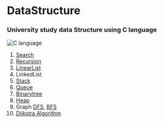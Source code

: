 # DataStructure

### University study data Structure using C language

![C language](https://user-images.githubusercontent.com/84756586/185831483-c38ac70f-5bb0-4418-9657-2a6e02831f48.png)


1. [Search](https://pred0771.tistory.com/24?category=910747)
2. [Recursion](https://pred0771.tistory.com/56?category=910747)
3. [LinearList](https://pred0771.tistory.com/57?category=910747)
4. LinkedList
5. [Stack](https://pred0771.tistory.com/31?category=910747)
6. [Queue](https://pred0771.tistory.com/33?category=910747)
7. [Binarytree](https://pred0771.tistory.com/61)
8. [Heap](https://pred0771.tistory.com/62)
9. Graph
[DFS](https://pred0771.tistory.com/59),   [BFS](https://pred0771.tistory.com/60)
10. [Dijkstra Algorithm](https://pred0771.tistory.com/58)

